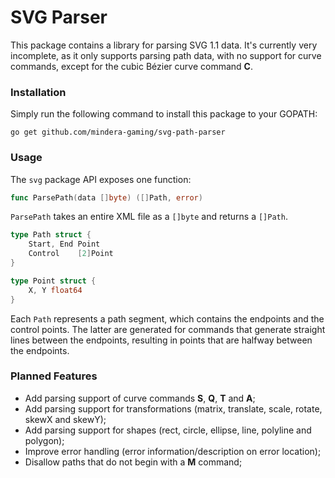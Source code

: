 # SVG Parser

This package contains a library for parsing SVG 1.1 data. It's currently very incomplete,
as it only supports parsing path data, with no support for curve commands, except for the cubic Bézier curve command **C**.

### Installation

Simply run the following command to install this package to your GOPATH:
```shell
go get github.com/mindera-gaming/svg-path-parser
```

### Usage

The `svg` package API exposes one function:

```go
func ParsePath(data []byte) ([]Path, error)
```

`ParsePath` takes an entire XML file as a `[]byte` and returns a `[]Path`.

```go
type Path struct {
    Start, End Point
    Control    [2]Point
}

type Point struct {
    X, Y float64
}
```

Each `Path` represents a path segment, which contains the endpoints and the control points.
The latter are generated for commands that generate straight lines between the endpoints,
resulting in points that are halfway between the endpoints.

### Planned Features
- Add parsing support of curve commands **S**, **Q**, **T** and **A**;
- Add parsing support for transformations (matrix, translate, scale, rotate, skewX and skewY);
- Add parsing support for shapes (rect, circle, ellipse, line, polyline and polygon);
- Improve error handling (error information/description on error location);
- Disallow paths that do not begin with a **M** command;

